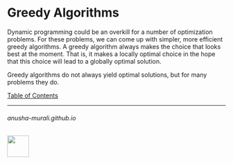 # Greedy Algorithms

Dynamic programming could be an overkill for a number of optimization problems. For these problems, we can come up with simpler, more efficient greedy algorithms. A greedy algorithm always makes the choice that looks best at the moment. That is, it makes a locally optimal choice in the hope that this choice will lead to a globally optimal solution. 

Greedy algorithms do not always yield optimal solutions, but for many problems they do.

[Table of Contents](./index.md)

* * *
###### anusha-murali.github.io

<img src="https://github.com/anusha-murali/anusha-murali.github.io/assets/111596338/639243aa-2857-4595-a65a-7852762bb002" width="50" height="50"/>

